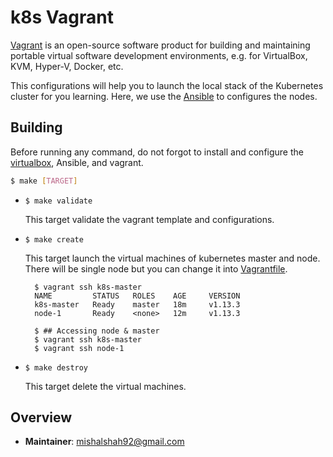 # k8s Vagrant

[Vagrant](https://www.vagrantup.com/) is an open-source software product for building and maintaining portable virtual 
software development environments, e.g. for VirtualBox, KVM, Hyper-V, Docker, etc.

This configurations will help you to launch the local stack of the Kubernetes cluster for you learning. Here, we use the
[Ansible](https://www.ansible.com/) to configures the nodes.

## Building

Before running any command, do not forgot to install and configure the [virtualbox](https://www.virtualbox.org/),
Ansible, and vagrant. 

```bash 
$ make [TARGET]
```

- `$ make validate`

    This target validate the vagrant template and configurations.

- `$ make create`

    This target launch the virtual machines of kubernetes master and node. There will be single node but you can change
    it into [Vagrantfile](src/Vagrantfile).
    
    ```shell script
      $ vagrant ssh k8s-master
      NAME         STATUS   ROLES    AGE     VERSION
      k8s-master   Ready    master   18m     v1.13.3
      node-1       Ready    <none>   12m     v1.13.3
  
      $ ## Accessing node & master
      $ vagrant ssh k8s-master
      $ vagrant ssh node-1
    ```

- `$ make destroy`

    This target delete the virtual machines.


## Overview

- **Maintainer**: mishalshah92@gmail.com